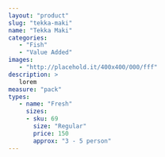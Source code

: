 ```yaml
---
layout: "product"
slug: "tekka-maki"
name: "Tekka Maki"
categories:
   - "Fish"
   - "Value Added"
images:
   - "http://placehold.it/400x400/000/fff"
description: >
   lorem
measure: "pack"
types: 
   - name: "Fresh"
     sizes: 
     - sku: 69
       size: "Regular"
       price: 150
       approx: "3 - 5 person"
---
```

